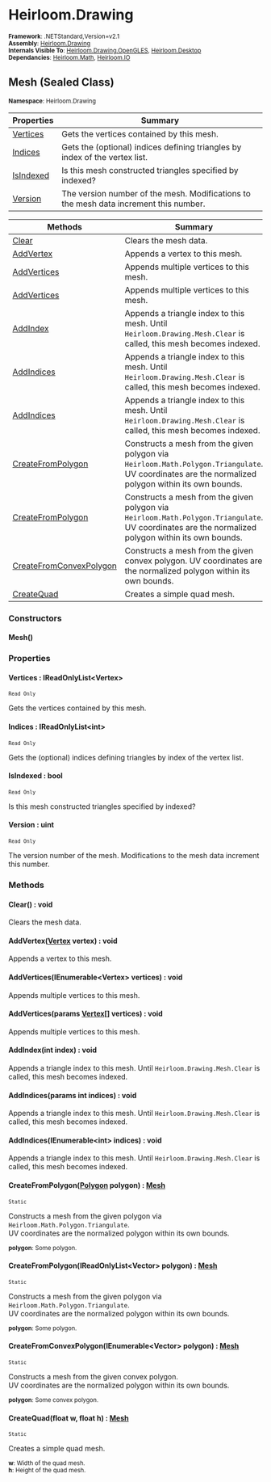 # Heirloom.Drawing

<small>**Framework**: .NETStandard,Version=v2.1</small>  
<small>**Assembly**: [Heirloom.Drawing](../heirloom.drawing/heirloom.drawing.md)</small>  
<small>**Internals Visible To**: [Heirloom.Drawing.OpenGLES](../Heirloom.Drawing.OpenGLES/Heirloom.Drawing.OpenGLES.md), [Heirloom.Desktop](../Heirloom.Desktop/Heirloom.Desktop.md)</small>  
<small>**Dependancies**: [Heirloom.Math](../Heirloom.Math/Heirloom.Math.md), [Heirloom.IO](../Heirloom.IO/Heirloom.IO.md)</small>  

## Mesh (Sealed Class)
<small>**Namespace**: Heirloom.Drawing</sub></small>  

| Properties | Summary |
|------------|---------|
| [Vertices](#VER648B0F21) | Gets the vertices contained by this mesh. |
| [Indices](#INDA2E87CDB) | Gets the (optional) indices defining triangles by index of the vertex list. |
| [IsIndexed](#ISI97FBDC75) | Is this mesh constructed triangles specified by indexed? |
| [Version](#VERFB25B632) | The version number of the mesh. Modifications to the mesh data increment this number. |

| Methods | Summary |
|---------|---------|
| [Clear](#CLE4538C554) | Clears the mesh data. |
| [AddVertex](#ADDD4CE48F5) | Appends a vertex to this mesh. |
| [AddVertices](#ADD43612F17) | Appends multiple vertices to this mesh. |
| [AddVertices](#ADD1EA973BB) | Appends multiple vertices to this mesh. |
| [AddIndex](#ADD822885DD) | Appends a triangle index to this mesh. Until `Heirloom.Drawing.Mesh.Clear` is called, this mesh becomes indexed. |
| [AddIndices](#ADDA703B231) | Appends a triangle index to this mesh. Until `Heirloom.Drawing.Mesh.Clear` is called, this mesh becomes indexed. |
| [AddIndices](#ADD9A18089A) | Appends a triangle index to this mesh. Until `Heirloom.Drawing.Mesh.Clear` is called, this mesh becomes indexed. |
| [CreateFromPolygon](#CRE11950486) | Constructs a mesh from the given polygon via `Heirloom.Math.Polygon.Triangulate`. UV coordinates are the normalized polygon within its own bounds. |
| [CreateFromPolygon](#CRE31F26D4) | Constructs a mesh from the given polygon via `Heirloom.Math.Polygon.Triangulate`. UV coordinates are the normalized polygon within its own bounds. |
| [CreateFromConvexPolygon](#CRE3D30CBAF) | Constructs a mesh from the given convex polygon. UV coordinates are the normalized polygon within its own bounds. |
| [CreateQuad](#CRE30FF8CE2) | Creates a simple quad mesh. |

### Constructors

#### Mesh()

### Properties

#### <a name="VER648B0F21"></a>Vertices : IReadOnlyList\<Vertex>

<small>`Read Only`</small>

Gets the vertices contained by this mesh.

#### <a name="INDA2E87CDB"></a>Indices : IReadOnlyList\<int>

<small>`Read Only`</small>

Gets the (optional) indices defining triangles by index of the vertex list.

#### <a name="ISI97FBDC75"></a>IsIndexed : bool

<small>`Read Only`</small>

Is this mesh constructed triangles specified by indexed?

#### <a name="VERFB25B632"></a>Version : uint

<small>`Read Only`</small>

The version number of the mesh. Modifications to the mesh data increment this number.

### Methods

#### <a name="CLE4538C554"></a>Clear() : void


Clears the mesh data.

#### <a name="ADDD4CE48F5"></a>AddVertex([Vertex](heirloom.drawing.vertex.md) vertex) : void


Appends a vertex to this mesh.


#### <a name="ADD43612F17"></a>AddVertices(IEnumerable\<Vertex> vertices) : void


Appends multiple vertices to this mesh.


#### <a name="ADD1EA973BB"></a>AddVertices(params [Vertex[]](heirloom.drawing.vertex.md) vertices) : void


Appends multiple vertices to this mesh.


#### <a name="ADD822885DD"></a>AddIndex(int index) : void


Appends a triangle index to this mesh. Until `Heirloom.Drawing.Mesh.Clear` is called, this mesh becomes indexed.


#### <a name="ADDA703B231"></a>AddIndices(params int indices) : void


Appends a triangle index to this mesh. Until `Heirloom.Drawing.Mesh.Clear` is called, this mesh becomes indexed.


#### <a name="ADD9A18089A"></a>AddIndices(IEnumerable\<int> indices) : void


Appends a triangle index to this mesh. Until `Heirloom.Drawing.Mesh.Clear` is called, this mesh becomes indexed.


#### <a name="CRE11950486"></a>CreateFromPolygon([Polygon](../heirloom.math/heirloom.math.polygon.md) polygon) : [Mesh](heirloom.drawing.mesh.md)

<small>`Static`</small>

Constructs a mesh from the given polygon via `Heirloom.Math.Polygon.Triangulate`.   
 UV coordinates are the normalized polygon within its own bounds.

<small>**polygon**: <param name="polygon">Some polygon.</param>  
</small>

#### <a name="CRE31F26D4"></a>CreateFromPolygon(IReadOnlyList\<Vector> polygon) : [Mesh](heirloom.drawing.mesh.md)

<small>`Static`</small>

Constructs a mesh from the given polygon via `Heirloom.Math.Polygon.Triangulate`.   
 UV coordinates are the normalized polygon within its own bounds.

<small>**polygon**: <param name="polygon">Some polygon.</param>  
</small>

#### <a name="CRE3D30CBAF"></a>CreateFromConvexPolygon(IEnumerable\<Vector> polygon) : [Mesh](heirloom.drawing.mesh.md)

<small>`Static`</small>

Constructs a mesh from the given convex polygon.   
 UV coordinates are the normalized polygon within its own bounds.

<small>**polygon**: <param name="polygon">Some convex polygon.</param>  
</small>

#### <a name="CRE30FF8CE2"></a>CreateQuad(float w, float h) : [Mesh](heirloom.drawing.mesh.md)

<small>`Static`</small>

Creates a simple quad mesh.

<small>**w**: <param name="w">Width of the quad mesh.</param>  
</small>
<small>**h**: <param name="h">Height of the quad mesh.</param>  
</small>

